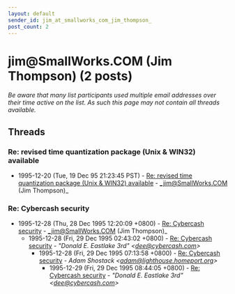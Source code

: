 ```yaml
---
layout: default
sender_id: jim_at_smallworks_com_jim_thompson_
post_count: 2
---
```


# jim<span>@</span>SmallWorks.COM (Jim Thompson) (2 posts)

_Be aware that many list participants used multiple email addresses over their time active on the list. As such this page may not contain all threads available._

## Threads

### Re: revised time quantization package (Unix & WIN32) available
+ 1995-12-20 (Tue, 19 Dec 95 21:23:45 PST) - [Re: revised time quantization package (Unix & WIN32) available](/archive/1995/12/d6c60df533f98a1129df08072caa086d7f1f4be710558b0c07369cb43cf5562f) - _jim@SmallWorks.COM (Jim Thompson)_

### Re: Cybercash security
+ 1995-12-28 (Thu, 28 Dec 1995 12:20:09 +0800) - [Re: Cybercash security](/archive/1995/12/3869edf8b81a19e66f403c01266e9f9c6dbeac92e1f3b4200b328a68116db274) - _jim@SmallWorks.COM (Jim Thompson)_
  + 1995-12-28 (Fri, 29 Dec 1995 02:43:02 +0800) - [Re: Cybercash security](/archive/1995/12/ca2a322f4d41de5d212e8d40cf90373f52c6dd0bd2dc180d8d8bbac92e105b38) - _"Donald E. Eastlake 3rd" \<dee@cybercash.com\>_
    + 1995-12-28 (Fri, 29 Dec 1995 07:13:58 +0800) - [Re: Cybercash security](/archive/1995/12/c801338f709eb3171939a54b03a55d52532b3b80b2f0fdca61886c75e2d7c11b) - _Adam Shostack \<adam@lighthouse.homeport.org\>_
      + 1995-12-29 (Fri, 29 Dec 1995 08:44:05 +0800) - [Re: Cybercash security](/archive/1995/12/f01000e8d34838d825f77d82ffbc7abf638b4ed7035406d6f9affecfb163ae14) - _"Donald E. Eastlake 3rd" \<dee@cybercash.com\>_

